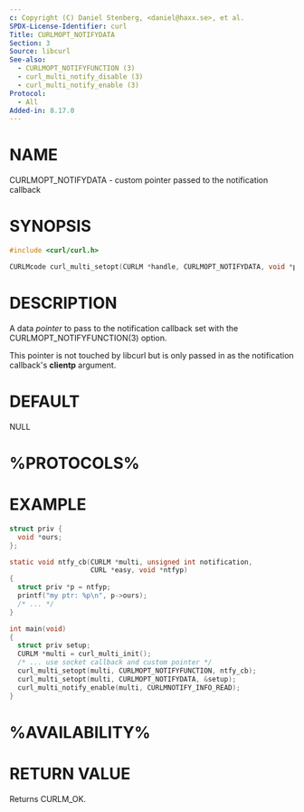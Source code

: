 ```yaml
---
c: Copyright (C) Daniel Stenberg, <daniel@haxx.se>, et al.
SPDX-License-Identifier: curl
Title: CURLMOPT_NOTIFYDATA
Section: 3
Source: libcurl
See-also:
  - CURLMOPT_NOTIFYFUNCTION (3)
  - curl_multi_notify_disable (3)
  - curl_multi_notify_enable (3)
Protocol:
  - All
Added-in: 8.17.0
---
```


# NAME

CURLMOPT_NOTIFYDATA - custom pointer passed to the notification callback

# SYNOPSIS

~~~c
#include <curl/curl.h>

CURLMcode curl_multi_setopt(CURLM *handle, CURLMOPT_NOTIFYDATA, void *pointer);
~~~

# DESCRIPTION

A data *pointer* to pass to the notification callback set with the
CURLMOPT_NOTIFYFUNCTION(3) option.

This pointer is not touched by libcurl but is only passed in as the
notification callback's **clientp** argument.

# DEFAULT

NULL

# %PROTOCOLS%

# EXAMPLE

~~~c
struct priv {
  void *ours;
};

static void ntfy_cb(CURLM *multi, unsigned int notification,
                    CURL *easy, void *ntfyp)
{
  struct priv *p = ntfyp;
  printf("my ptr: %p\n", p->ours);
  /* ... */
}

int main(void)
{
  struct priv setup;
  CURLM *multi = curl_multi_init();
  /* ... use socket callback and custom pointer */
  curl_multi_setopt(multi, CURLMOPT_NOTIFYFUNCTION, ntfy_cb);
  curl_multi_setopt(multi, CURLMOPT_NOTIFYDATA, &setup);
  curl_multi_notify_enable(multi, CURLMNOTIFY_INFO_READ);
}
~~~

# %AVAILABILITY%

# RETURN VALUE

Returns CURLM_OK.
